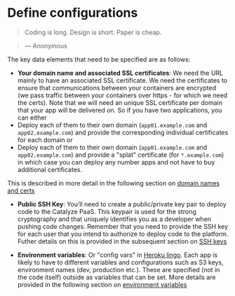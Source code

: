 # Define configurations

> Coding is long. Design is short. Paper is cheap.

> — Anonymous

The key data elements that need to be specified are as follows:

-  **Your domain name and associated SSL certificates**: We need the URL mainly to have an associated SSL certificate. We need the certificates to ensure that communications between your containers are encrypted (we pass traffic between your containers over https - for which we need the certs). Note that we will need an unique SSL certificate per domain that your app will be delivered on. So if you have two applications, you can either
 - Deploy each of them to their own domain (`app01.example.com` and `app02.example.com`) and provide the corresponding individual certificates for each domain or
 - Deploy each of them to their own domain (`app01.example.com` and `app02.example.com`) and provide a "splat" certificate (for `*.example.com`) in which case you can deploy any number apps and not have to buy additional certificates.

This is described in more detail in the following section on [domain names and certs](./domain_names.html)

-  **Public SSH Key**: You’ll need to create a public/private key pair to deploy code to the Catalyze PaaS. This keypair is used for the strong cryptography and that uniquely identifies you as a developer when pushing code changes. Remember that you need to provide the SSH key for each user that you intend to authorize to deploy code to the platform. Futher details on this is provided in the subsequent section on [SSH keys](./ssh_keys.html)

- **Environment variables**: Or "config vars" in [Heroku lingo](https://devcenter.heroku.com/articles/config-vars). Each app is likely to have to different variables and configurations such as S3 keys, environment names (dev, production etc.). These are specified (not in the code itself) outside as variables that can be set. More details are provided in the following section on [environment variables](./environment_variables.html)

